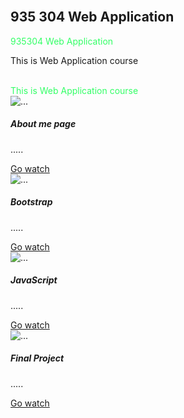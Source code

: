 <html lang="en">
<head>
  <link rel="stylesheet" type="text/css" href="https://maxcdn.bootstrapcdn.com/bootstrap/4.0.0/css/bootstrap.min.css">
  <link rel="stylesheet" href="styles.css">
  <div class="container"><br />
    <h2>935 304 Web Application</h2>
    <body>
    <font color="#33FF66">  935304  Web Application </font></h2>
    <body>
    <p>This is Web Application course</p><br />
    <body>
    <font color="#33FF66"> This is Web Application course </font>
    <body>

  </div>
</head>

<body>
  <div class="row">
    <div class="col-sm-10 col-md-6 col-lg-12">
      <div class="card mb-3">
  <img  class="card-img-top" alt="...">
        <div class="card-body">
    <h5 class="card-title">About me page</h5>
    <p class="card-text">.....</p>
    <a href="aboutme.html" class="btn btn-primary">Go watch</a>
        </div>
      </div>
    </div>
  </div>
  <div class="row">
    <div class="col-sm-10 col-md-6 col-lg-12">
      <div class="card mb-3">
  <img src="Picture\DSCF3370.jpg" class="card-img-top" alt="...">
        <div class="card-body">
    <h5 class="card-title">Bootstrap</h5>
    <p class="card-text">.....</p>
    <a href="#" class="btn btn-primary">Go watch</a>
        </div>
      </div>
    </div>
  </div>
  <div class="row">
    <div class="col-sm-10 col-md-6 col-lg-12">
      <div class="card mb-3">
  <img src="Picture\DSCF3370.jpg" class="card-img-top" alt="...">
        <div class="card-body">
    <h5 class="card-title">JavaScript</h5>
    <p class="card-text">.....</p>
    <a href="#" class="btn btn-primary">Go watch</a>
        </div>
      </div>
    </div>
  </div>
  <div class="row">
    <div class="col-sm-10 col-md-6 col-lg-12">
      <div class="card mb-3">
  <img src="Picture\DSCF3370.jpg" class="card-img-top" alt="...">
        <div class="card-body">
    <h5 class="card-title">Final Project</h5>
    <p class="card-text">.....</p>
    <a href="#" class="btn btn-primary">Go watch</a>
        </div>
      </div>
    </div>
  </div>

</body>
</html>

